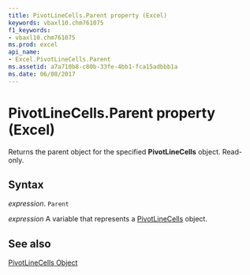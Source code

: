 ```yaml
---
title: PivotLineCells.Parent property (Excel)
keywords: vbaxl10.chm761075
f1_keywords:
- vbaxl10.chm761075
ms.prod: excel
api_name:
- Excel.PivotLineCells.Parent
ms.assetid: a7a710b8-c80b-33fe-4bb1-fca15adbbb1a
ms.date: 06/08/2017
---
```



# PivotLineCells.Parent property (Excel)

Returns the parent object for the specified  **PivotLineCells** object. Read-only.


## Syntax

 _expression_. `Parent`

 _expression_ A variable that represents a [PivotLineCells](Excel.PivotLineCells.md) object.


## See also


[PivotLineCells Object](Excel.PivotLineCells.md)

